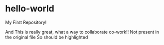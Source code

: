 # hello-world
My First Repository!

And
This is really great, what a way to collaborate co-work!!
Not present in the original file
So should be highlighted
